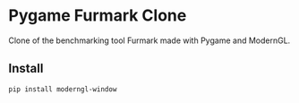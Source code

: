 # Pygame Furmark Clone
Clone of the benchmarking tool Furmark made with Pygame and ModernGL.

## Install 

```
pip install moderngl-window
```